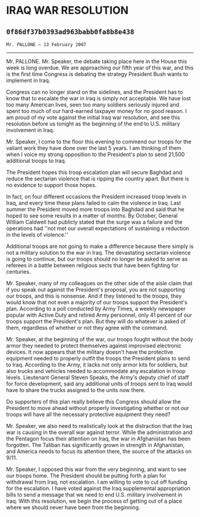 # IRAQ WAR RESOLUTION
## `0f86df37b0393ad963babb0fa8b8e438`
`Mr. PALLONE — 13 February 2007`

---


Mr. PALLONE. Mr. Speaker, the debate taking place here in the House 
this week is long overdue. We are approaching our fifth year of this 
war, and this is the first time Congress is debating the strategy 
President Bush wants to implement in Iraq.

Congress can no longer stand on the sidelines, and the President has 
to know that to escalate the war in Iraq is simply not acceptable. We 
have lost too many American lives, seen too many soldiers seriously 
injured and spent too much of our hard-earned taxpayer money for no 
good reason. I am proud of my vote against the initial Iraq war 
resolution, and see this resolution before us tonight as the beginning 
of the end to U.S. military involvement in Iraq.

Mr. Speaker, I come to the floor this evening to commend our troops 
for the valiant work they have done over the last 5 years. I am 
thinking of them when I voice my strong opposition to the President's 
plan to send 21,500 additional troops to Iraq.

The President hopes this troop escalation plan will secure Baghdad 
and reduce the sectarian violence that is ripping the country apart. 
But there is no evidence to support those hopes.

In fact, on four different occasions the President increased troop 
levels in Iraq, and every time these plans failed to calm the violence 
in Iraq. Last summer the President moved more troops into Baghdad and 
said that he hoped to see some results in a matter of months. By 
October, General William Caldwell had publicly stated that the surge 
was a failure and the operations had ''not met our overall expectations 
of sustaining a reduction in the levels of violence.''

Additional troops are not going to make a difference because there 
simply is not a military solution to the war in Iraq. The devastating 
sectarian violence is going to continue, but our troops should no 
longer be asked to serve as referees in a battle between religious 
sects that have been fighting for centuries.

Mr. Speaker, many of my colleagues on the other side of the aisle 
claim that if you speak out against the President's proposal, you are 
not supporting our troops, and this is nonsense. And if they listened 
to the troops, they would know that not even a majority of our troops 
support the President's plan. According to a poll conducted by Army 
Times, a weekly newspaper popular with Active Duty and retired Army 
personnel, only 41 percent of our troops support the President's plan. 
But they will do whatever is asked of them, regardless of whether or 
not they agree with the command.

Mr. Speaker, at the beginning of the war, our troops fought without 
the body armor they needed to protect themselves against improvised 
electronic devices. It now appears that the military doesn't have the 
protective equipment needed to properly outfit the troops the President 
plans to send to Iraq. According to the Army, it lacks not only armor 
kits for soldiers, but also trucks and vehicles needed to accommodate 
any escalation in troop levels. Lieutenant General Steven Speaks, the 
Army's deputy chief of staff for force development, said any additional 
units of troops sent to Iraq would have to share the trucks assigned to 
the units now there.

Do supporters of this plan really believe this Congress should allow 
the President to move ahead without properly investigating whether or 
not our troops will have all the necessary protective equipment they 
need?

Mr. Speaker, we also need to realistically look at the distraction 
that the Iraq war is causing in the overall war against terror. While 
the administration and the Pentagon focus their attention on Iraq, the 
war in Afghanistan has been forgotten. The Taliban has significantly 
grown in strength in Afghanistan, and America needs to focus its 
attention there, the source of the attacks on 9/11.

Mr. Speaker, I opposed this war from the very beginning, and want to 
see our troops home. The President should be putting forth a plan for 
withdrawal from Iraq, not escalation. I am willing to vote to cut off 
funding for the escalation. I have voted against the Iraq supplemental 
appropriation bills to send a message that we need to end U.S. military 
involvement in Iraq. With this resolution, we begin the process of 
getting out of a place where we should never have been from the 
beginning.